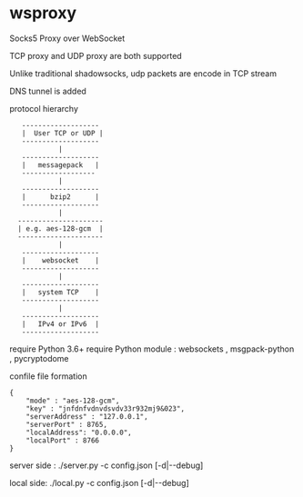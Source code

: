 # wsproxy
Socks5 Proxy over WebSocket


TCP proxy and UDP proxy are both supported

Unlike traditional shadowsocks, udp packets are encode in TCP stream 

DNS tunnel is added

protocol hierarchy
        
       -------------------
       |  User TCP or UDP |
       -------------------
                |
       -------------------
       |   messagepack   |
       ------------------
                |
       -------------------
       |      bzip2      |
       -------------------
                |
      ---------------------
      | e.g. aes-128-gcm  |
      ---------------------
                |
       -------------------
       |    websocket    |
       -------------------
                |
       -------------------
       |   system TCP    |
       -------------------
                |
       -------------------
       |   IPv4 or IPv6  |
       -------------------


require Python 3.6+
require Python module : websockets , msgpack-python , pycryptodome


confile file formation
    
    {
        "mode" : "aes-128-gcm",
        "key" : "jnfdnfvdnvdsvdv33r932mj9&023",
        "serverAddress" : "127.0.0.1",
        "serverPort" : 8765,
        "localAddress": "0.0.0.0",
        "localPort" : 8766
    }


server side :
    ./server.py -c config.json [-d|--debug]

local side:
    ./local.py -c config.json  [-d|--debug]